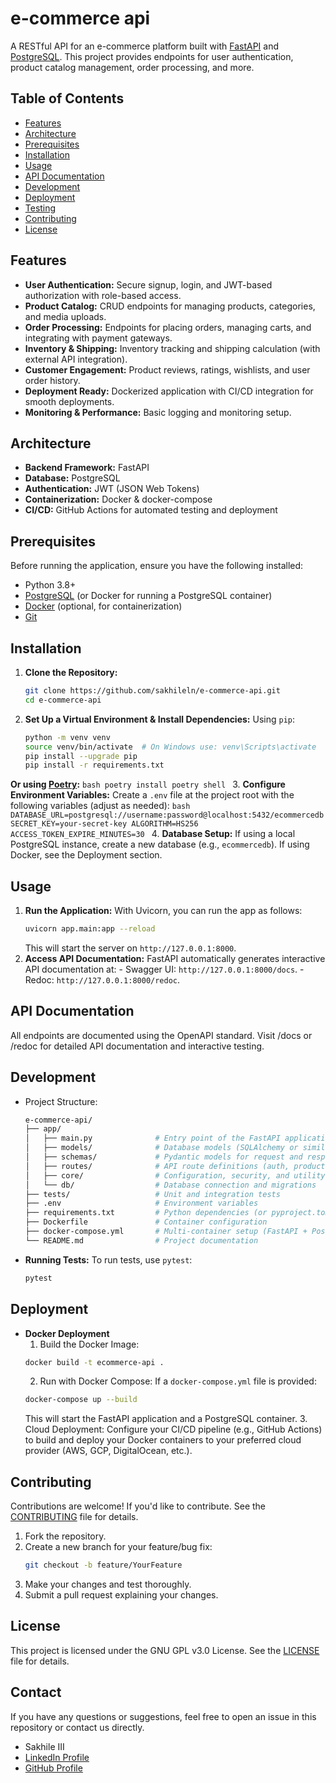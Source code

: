 # e-commerce api
A RESTful API for an e-commerce platform built with [FastAPI](https://fastapi.tiangolo.com/) and [PostgreSQL](https://www.postgresql.org/). This project provides endpoints for user authentication, product catalog management, order processing, and more.

## Table of Contents
- [Features](#features)
- [Architecture](#architecture)
- [Prerequisites](#prerequisites)
- [Installation](#installation)
- [Usage](#usage)
- [API Documentation](#api-documentation)
- [Development](#development)
- [Deployment](#deployment)
- [Testing](#testing)
- [Contributing](#contributing)
- [License](#license)

## Features
- **User Authentication:** Secure signup, login, and JWT-based authorization with role-based access.
- **Product Catalog:** CRUD endpoints for managing products, categories, and media uploads.
- **Order Processing:** Endpoints for placing orders, managing carts, and integrating with payment gateways.
- **Inventory & Shipping:** Inventory tracking and shipping calculation (with external API integration).
- **Customer Engagement:** Product reviews, ratings, wishlists, and user order history.
- **Deployment Ready:** Dockerized application with CI/CD integration for smooth deployments.
- **Monitoring & Performance:** Basic logging and monitoring setup.

## Architecture
- **Backend Framework:** FastAPI  
- **Database:** PostgreSQL  
- **Authentication:** JWT (JSON Web Tokens)  
- **Containerization:** Docker & docker-compose  
- **CI/CD:** GitHub Actions for automated testing and deployment  

## Prerequisites
Before running the application, ensure you have the following installed:
- Python 3.8+
- [PostgreSQL](https://www.postgresql.org/) (or Docker for running a PostgreSQL container)
- [Docker](https://www.docker.com/) (optional, for containerization)
- [Git](https://git-scm.com/)

## Installation
1. **Clone the Repository:**
   ```bash
   git clone https://github.com/sakhileln/e-commerce-api.git
   cd e-commerce-api
   ```
2. **Set Up a Virtual Environment & Install Dependencies:**
    Using `pip`:
    ```bash
    python -m venv venv
    source venv/bin/activate  # On Windows use: venv\Scripts\activate
    pip install --upgrade pip
    pip install -r requirements.txt
    ```
 **Or using [Poetry](https://python-poetry.org/):**
    ```bash
    poetry install
    poetry shell
    ```
3. **Configure Environment Variables:**
    Create a `.env` file at the project root with the following variables (adjust as needed):
    ```bash
    DATABASE_URL=postgresql://username:password@localhost:5432/ecommercedb
    SECRET_KEY=your-secret-key
    ALGORITHM=HS256
    ACCESS_TOKEN_EXPIRE_MINUTES=30
    ```
4. **Database Setup:**
    If using a local PostgreSQL instance, create a new database (e.g., `ecommercedb`). If using Docker, see the Deployment section.

## Usage
1. **Run the Application:**
    With Uvicorn, you can run the app as follows:
    ```bash
    uvicorn app.main:app --reload
    ```
    This will start the server on `http://127.0.0.1:8000`.
2. **Access API Documentation:**
    FastAPI automatically generates interactive API documentation at:
        - Swagger UI: `http://127.0.0.1:8000/docs`.
        - Redoc: `http://127.0.0.1:8000/redoc`.

## API Documentation
All endpoints are documented using the OpenAPI standard. Visit /docs or /redoc for detailed API documentation and interactive testing.

## Development
- Project Structure:
    ```bash
    e-commerce-api/
    ├── app/
    │   ├── main.py              # Entry point of the FastAPI application
    │   ├── models/              # Database models (SQLAlchemy or similar ORM)
    │   ├── schemas/             # Pydantic models for request and response bodies
    │   ├── routes/              # API route definitions (auth, products, orders, etc.)
    │   ├── core/                # Configuration, security, and utility functions
    │   └── db/                  # Database connection and migrations
    ├── tests/                   # Unit and integration tests
    ├── .env                     # Environment variables
    ├── requirements.txt         # Python dependencies (or pyproject.toml if using Poetry)
    ├── Dockerfile               # Container configuration
    ├── docker-compose.yml       # Multi-container setup (FastAPI + PostgreSQL)
    └── README.md                # Project documentation
    ```
- **Running Tests:**
To run tests, use `pytest`:
    ```bash
    pytest
    ```
## Deployment
- **Docker Deployment**
    1. Build the Docker Image:
    ```bash
    docker build -t ecommerce-api .
    ```
    2. Run with Docker Compose:
    If a `docker-compose.yml` file is provided:
    ```bash
    docker-compose up --build
    ```
    This will start the FastAPI application and a PostgreSQL container.
    3. Cloud Deployment:
    Configure your CI/CD pipeline (e.g., GitHub Actions) to build and deploy your Docker containers to your preferred cloud provider (AWS, GCP, DigitalOcean, etc.).

## Contributing
Contributions are welcome! If you'd like to contribute. See the [CONTRIBUTING](CONTRIBUTING.md) file for details.
1. Fork the repository.
2. Create a new branch for your feature/bug fix:
   ```bash
   git checkout -b feature/YourFeature
   ```
3. Make your changes and test thoroughly.
4. Submit a pull request explaining your changes.

## License
This project is licensed under the GNU GPL v3.0 License. See the [LICENSE](LICENSE) file for details.

## Contact
If you have any questions or suggestions, feel free to open an issue in this repository or contact us directly.
- Sakhile III  
- [LinkedIn Profile](https://www.linkedin.com/in/sakhile-ndlazi)
- [GitHub Profile](https://github.com/sakhileln)
